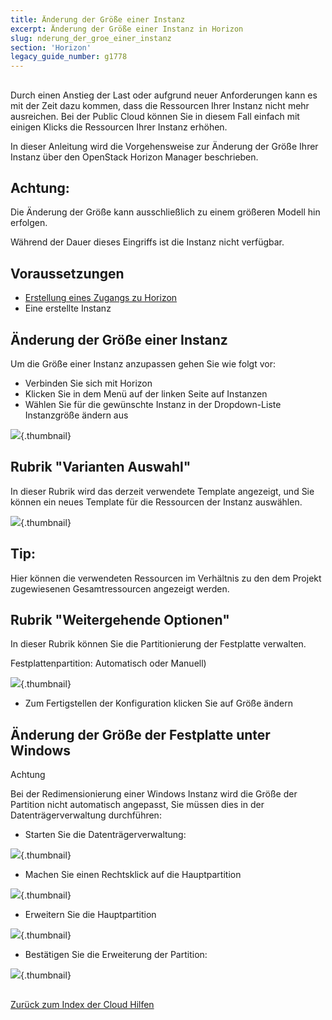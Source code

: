 ```yaml
---
title: Änderung der Größe einer Instanz
excerpt: Änderung der Größe einer Instanz in Horizon
slug: nderung_der_groe_einer_instanz
section: 'Horizon'
legacy_guide_number: g1778
---
```



## 
Durch einen Anstieg der Last oder aufgrund neuer Anforderungen kann es mit der Zeit dazu kommen, dass die Ressourcen Ihrer Instanz nicht mehr ausreichen. Bei der Public Cloud können Sie in diesem Fall einfach mit einigen Klicks die Ressourcen Ihrer Instanz erhöhen.

In dieser Anleitung wird die Vorgehensweise zur Änderung der Größe Ihrer Instanz über den OpenStack Horizon Manager beschrieben.

## Achtung:
Die Änderung der Größe kann ausschließlich zu einem größeren Modell hin erfolgen.

Während der Dauer dieses Eingriffs ist die Instanz nicht verfügbar.


## Voraussetzungen

- [Erstellung eines Zugangs zu Horizon]({legacy}1773)
- Eine erstellte Instanz




## Änderung der Größe einer Instanz
Um die Größe einer Instanz anzupassen gehen Sie wie folgt vor:


- Verbinden Sie sich mit Horizon
- Klicken Sie in dem Menü auf der linken Seite auf Instanzen
- Wählen Sie für die gewünschte Instanz in der Dropdown-Liste Instanzgröße ändern aus



![](images/img_2718.jpg){.thumbnail}


## Rubrik "Varianten Auswahl"
In dieser Rubrik wird das derzeit verwendete Template angezeigt, und Sie können ein neues Template für die Ressourcen der Instanz auswählen.

![](images/img_2717.jpg){.thumbnail}

## Tip:
Hier können die verwendeten Ressourcen im Verhältnis zu den dem Projekt zugewiesenen Gesamtressourcen angezeigt werden.


## Rubrik "Weitergehende Optionen"
In dieser Rubrik können Sie die Partitionierung der Festplatte verwalten.

Festplattenpartition: Automatisch oder Manuell)

![](images/img_2652.jpg){.thumbnail}

- Zum Fertigstellen der Konfiguration klicken Sie auf Größe ändern




## Änderung der Größe der Festplatte unter Windows
 Achtung 

Bei der Redimensionierung einer Windows Instanz wird die Größe der Partition nicht automatisch angepasst, Sie müssen dies in der Datenträgerverwaltung durchführen:


- Starten Sie die Datenträgerverwaltung:



![](images/img_2980.jpg){.thumbnail}

- Machen Sie einen Rechtsklick auf die Hauptpartition



![](images/img_2981.jpg){.thumbnail}

- Erweitern Sie die Hauptpartition



![](images/img_2978.jpg){.thumbnail}

- Bestätigen Sie die Erweiterung der Partition:



![](images/img_2979.jpg){.thumbnail}


## 
[Zurück zum Index der Cloud Hilfen]({legacy}1785)

